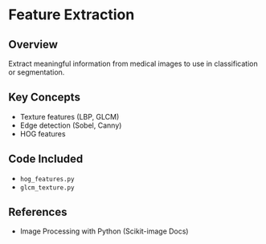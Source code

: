 # Feature Extraction

## Overview
Extract meaningful information from medical images to use in classification or segmentation.

## Key Concepts
- Texture features (LBP, GLCM)
- Edge detection (Sobel, Canny)
- HOG features

## Code Included
- `hog_features.py`
- `glcm_texture.py`

## References
- Image Processing with Python (Scikit-image Docs)

